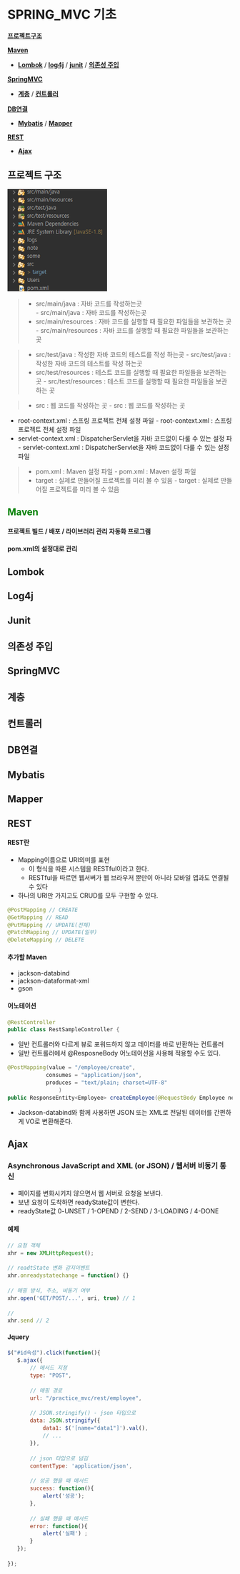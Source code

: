 # SPRING_MVC 기초

 **[프로젝트구조](#프로젝트-구조)** 
 
 **[Maven](#Maven)**
 - **[Lombok](#Lombok)** / **[log4j](#Log4j)** / **[junit](#Junit)** / **[의존성 주입](의존성-주입)**
 
 **[SpringMVC](#SpringMVC)** 
 - **[계층](#계층)** / **[컨트롤러](컨트롤러)**
 
**[DB연결](#DB연결)**
 - **[Mybatis](#Mybatis)** / **[Mapper](#Mapper)**
 
 **[REST](#REST)**
 - **[Ajax](#Ajax)** <br>


## 프로젝트 구조
![projectStandard](./img/프로젝트구조패키지.png)
>- src/main/java : 자바 코드를 작성하는곳 <br>	- src/main/java : 자바 코드를 작성하는곳 <br>
>- src/main/resources : 자바 코드를 실행할 때 필요한 파일들을 보관하는 곳	- src/main/resources : 자바 코드를 실행할 때 필요한 파일들을 보관하는 곳


>- src/test/java : 작성한 자바 코드의 테스트를 작성 하는곳	- src/test/java : 작성한 자바 코드의 테스트를 작성 하는곳
>- src/test/resources : 테스트 코드를 실행할 때 필요한 파일들을 보관하는 곳	- src/test/resources : 테스트 코드를 실행할 때 필요한 파일들을 보관하는 곳


>- src : 웹 코드를 작성하는 곳 	- src : 웹 코드를 작성하는 곳 
  - root-context.xml : 스프링 프로젝트 전체 설정 파일	  - root-context.xml : 스프링 프로젝트 전체 설정 파일
  - servlet-context.xml : DispatcherServlet을 자바 코드없이 다룰 수 있는 설정 파		  - servlet-context.xml : DispatcherServlet을 자바 코드없이 다룰 수 있는 설정 파일
  
>- pom.xml : Maven 설정 파일	- pom.xml : Maven 설정 파일
>- target : 실제로 만들어질 프로젝트를 미리 볼 수 있음	- target : 실제로 만들어질 프로젝트를 미리 볼 수 있음

## <span style="color: green;">Maven</sapn>
 #### 프로젝트 빌드 / 배포 / 라이브러리 관리 자동화 프로그램
 #### pom.xml의 설정대로 관리
## Lombok
  
## Log4j
 
## Junit
  
## 의존성 주입

## SpringMVC
 
## 계층

## 컨트롤러

## DB연결

## Mybatis

## Mapper

## REST
 #### REST란
  - Mapping이름으로 URI의미를 표현
	- 이 형식을 따른 시스템을 RESTful이라고 한다.
	- RESTful을 따르면 웹서버가 웹 브라우저 뿐만이 아니라 모바일 앱과도 연결될 수 있다
  - 하나의 URI만 가지고도 CRUD를 모두 구현할 수 있다.
  ```java
  @PostMapping // CREATE
  @GetMapping // READ
  @PutMapping // UPDATE(전체)
  @PatchMapping // UPDATE(일부)
  @DeleteMapping // DELETE
  ```
 #### 추가할 Maven
  - jackson-databind
  - jackson-dataformat-xml
  - gson

 #### 어노테이션
 ```java
 @RestController
 public class RestSampleController {
 ```
- 일반 컨트롤러와 다르게 뷰로 포워드하지 않고 데이터를 바로 반환하는 컨트롤러
- 일반 컨트롤러에서 @ResposneBody 어노테이션을 사용해 적용할 수도 있다.
```java
@PostMapping(value = "/employee/create",
            consumes = "application/json",
            produces = "text/plain; charset=UTF-8"
				)
public ResponseEntity<Employee> createEmployee(@RequestBody Employee new_emp) {
```
- Jackson-databind와 함께 사용하면 JSON 또는 XML로 전달된 데이터를 간편하게 VO로 변환해준다.

## Ajax
  ### Asynchronous JavaScript and XML (or JSON) / 웹서버 비동기 통신
 - 페이지를 변화시키지 않으면서 웹 서버로 요청을 보낸다.
 - 보낸 요청이 도착하면 readyState값이 변한다.
 - readyState값 0-UNSET / 1-OPEND / 2-SEND / 3-LOADING / 4-DONE 
 
 #### 예제
 ```javascript
 // 요청 객체
 xhr = new XMLHttpRequest();
 
 // readtState 변화 감지이벤트
 xhr.onreadystatechange = function() {}
 
 // 매핑 방식, 주소, 비동기 여부
 xhr.open('GET/POST/...', uri, true) // 1
 
 // 
 xhr.send // 2
 ```
 #### Jquery
 ```javascript
 $("#id속성").click(function(){
	$.ajax({
		// 메서드 지정
		type: "POST",
		
		// 매핑 경로
		url: "/practice_mvc/rest/employee",	
		
		// JSON.stringify() - json 타입으로
		data: JSON.stringify({
			data1: $('[name="data1"]').val(),
			// ...
		}),
		
		// json 타입으로 넘김
		contentType: 'application/json',
		
		// 성공 했을 때 메서드
		success: function(){
			alert('성공');
		},
		
		// 실패 했을 때 메서드
		error: function(){
			alert('실패')	;
		}
	});
	
});
 ```
